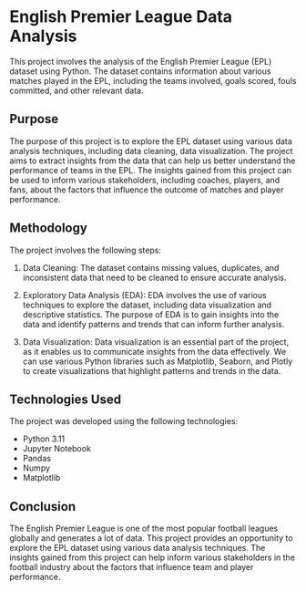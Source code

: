# English Premier League Data Analysis

This project involves the analysis of the English Premier League (EPL) dataset using Python. The dataset contains information about various matches played in the EPL, including the teams involved, goals scored, fouls committed, and other relevant data.

## Purpose

The purpose of this project is to explore the EPL dataset using various data analysis techniques, including data cleaning, data visualization. The project aims to extract insights from the data that can help us better understand the performance of teams in the EPL. The insights gained from this project can be used to inform various stakeholders, including coaches, players, and fans, about the factors that influence the outcome of matches and player performance.

## Methodology

The project involves the following steps:

1. Data Cleaning: The dataset contains missing values, duplicates, and inconsistent data that need to be cleaned to ensure accurate analysis.

2. Exploratory Data Analysis (EDA): EDA involves the use of various techniques to explore the dataset, including data visualization and descriptive statistics. The purpose of EDA is to gain insights into the data and identify patterns and trends that can inform further analysis.

3. Data Visualization: Data visualization is an essential part of the project, as it enables us to communicate insights from the data effectively. We can use various Python libraries such as Matplotlib, Seaborn, and Plotly to create visualizations that highlight patterns and trends in the data.

## Technologies Used

The project was developed using the following technologies:

- Python 3.11
- Jupyter Notebook
- Pandas
- Numpy
- Matplotlib

## Conclusion

The English Premier League is one of the most popular football leagues globally and generates a lot of data. This project provides an opportunity to explore the EPL dataset using various data analysis techniques. The insights gained from this project can help inform various stakeholders in the football industry about the factors that influence team and player performance.
